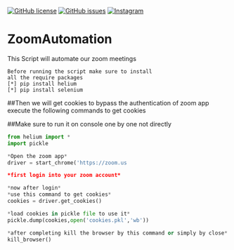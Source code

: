 <a href="https://github.com/deepusingla0448/ZoomAutomation/blob/master/LICENSE"><img alt="GitHub license" src="https://img.shields.io/github/license/deepusingla0448/ZoomAutomation"></a>
<a href="https://github.com/deepusingla0448/ZoomAutomation/issues"><img alt="GitHub issues" src="https://img.shields.io/github/issues/deepusingla0448/ZoomAutomation"></a>
<a href="https://www.instagram.com/_.abhi_singla_/"><img alt="Instagram" src="https://img.shields.io/badge/join-instragram-ff69b4"></a>

# ZoomAutomation
 This Script will automate our zoom meetings 
 
	Before running the script make sure to install
	all the require packages
	[*] pip install helium
	[*] pip install selenium

##Then we will get cookies to bypass the authentication of zoom app
execute the following commands to get cookies

##Make sure to run it on console one by one not directly
``` python
from helium import *
import pickle

*Open the zoom app*
driver = start_chrome('https://zoom.us

*first login into your zoom account*

*now after login*
*use this command to get cookies*
cookies = driver.get_cookies()

*load cookies in pickle file to use it*
pickle.dump(cookies,open('cookies.pkl','wb'))

*after completing kill the browser by this command or simply by close*
kill_browser()
```
